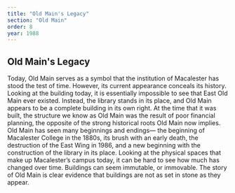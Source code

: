 ```yaml
---
title: "Old Main's Legacy"
section: "Old Main"
order: 8
year: 1988
---
```

## Old Main's Legacy 

Today, Old Main serves as a symbol that the institution of Macalester has stood the test of time. However, its current appearance conceals its history. Looking at the building today, it is essentially impossible to see that East Old Main ever existed. Instead, the library stands in its place, and Old Main appears to be a complete building in its own right. At the time that it was built, the structure we know as Old Main was the result of poor financial planning, the opposite of the strong historical roots Old Main now implies. Old Main has seen many beginnings and endings— the beginning of Macalester College in the 1880s, its brush with an early death, the destruction of the East Wing in 1986, and a new beginning with the construction of the library in its place. Looking at the physical spaces that make up Macalester’s campus today, it can be hard to see how much has changed over time. Buildings can seem immutable, or immovable. The story of Old Main is clear evidence that buildings are not as set in stone as they appear.

